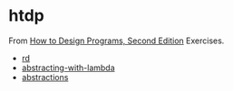 

# htdp

<div class="org-center">
<p>
From <a href="https://htdp.org/2021-5-4/Book/index.html">How to Design Programs, Second Edition</a> Exercises.
</p>
</div>

-   [rd](docs/rd.md)
-   [abstracting-with-lambda](docs/abstracting-with-lambda.md)
-   [abstractions](docs/abstractions.md)

